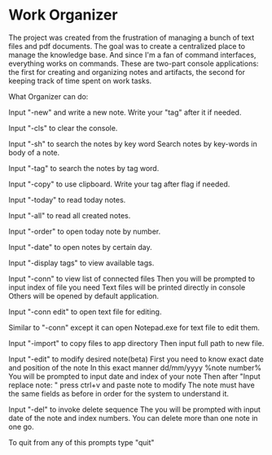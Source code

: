 # Work Organizer

The project was created from the frustration of managing a bunch of text files and pdf documents. The goal was to create a centralized place to manage the knowledge base. And since I'm a fan of command interfaces, everything works on commands.
These are two-part console applications: the first for creating and organizing notes and artifacts, the second for keeping track of time spent on work tasks.

What Organizer can do:


Input "-new" and write a new note.
Write your "tag" after it if needed.

Input "-cls" to clear the console.

Input "-sh" to search the notes by key word
Search notes by key-words in body of a note.

Input "-tag" to search the notes by tag word.

Input "-copy" to use clipboard.
Write your tag after flag if needed.

Input "-today" to read today notes.

Input "-all" to read all created notes.

Input "-order" to open today note by number.

Input "-date" to open notes by certain day.

Input "-display tags" to view available tags.

Input "-conn" to view list of connected files
Then you will be prompted to input index of file you need
Text files will be printed directly in console
Others will be opened by default application.

Input "-conn edit" to open text file for editing.

Similar to "-conn" except it can open Notepad.exe for text file to edit them.

Input "-import" to copy files to app directory
Then input full path to new file.

Input "-edit" to modify desired note(beta)
First you need to know exact date and position of the note
In this exact manner dd/mm/yyyy %note number%
You will be prompted to input date and index of your note
Then after "Input replace note: " press ctrl+v and paste note to modify
The note must have the same fields as before in order for the system to understand it.

Input "-del" to invoke delete sequence
The you will be prompted with input date of the note
and index numbers. You can delete more than one note in one go.

To quit from any of this prompts type "quit"

